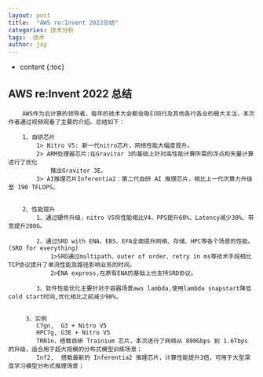 ```yaml
---
layout: post
title:  "AWS re:Invent 2022总结"
categories: 技术分析
tags:  技术
author: jay
---
```


* content
{:toc}


## AWS re:Invent 2022 总结

		AWS作为云计算的领导者，每年的技术大会都会吸引同行及其他各行各业的极大关注，本次作者通过视频观看了主要的介绍。总结如下：

		1、自研芯片
			1> Nitro V5: 新一代nitro芯片，网络性能大幅度提升。
			2> ARM处理器芯片:在Gravitor 3的基础上针对高性能计算所需的浮点和矢量计算进行了优化
				推出Gravitor 3E。
			3> AI推理芯片Inferentia2：第二代自研 AI 推理芯片，相比上一代次算力升级至 190 TFLOPS。


		2、性能提升
			1、通过硬件升级，nitro V5将性能相比V4，PPS提升60%、Latency减少30%、带宽提升200G。

			2、通过SRD with ENA、EBS、EFA全面提升网络、存储、HPC等各个场景的性能。(SRD for everything)
				1>SRD通过multipath、outer of order、retry in ms等技术手段相比TCP协议提升了单流性能及路径影响业务的时间。
				2>ENA express,在原有ENA的基础上也支持SRD协议。

			3、软件性能优化主要针对于容器场景aws lambda,使用lambda snapstart降低cold start时间,优化相比之前减少90%。


		 3、实例
		 	C7gn,  G3 + Nitro V5
			HPC7g, G3E + Nitro V5
			TRN1n，搭载自研 Trainium 芯片，本次进行了网络从 800Gbps 到 1.6Tbps 的升级，适合用于超大规模的分布式模型训练场景；
			Inf2,  搭载最新的 Inferentia2 推理芯片，计算性能提升3倍，可用于大型深度学习模型分布式推理场景；

